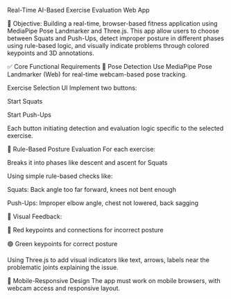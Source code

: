 Real-Time AI-Based Exercise Evaluation Web App

🎯 Objective:
Building a real-time, browser-based fitness application using MediaPipe Pose Landmarker and Three.js.
This app allow users to choose between Squats and Push-Ups, detect improper posture in different phases using rule-based logic, and visually indicate problems through colored keypoints and 3D annotations.

✅ Core Functional Requirements
📸 Pose Detection
Use MediaPipe Pose Landmarker (Web) for real-time webcam-based pose tracking.

Exercise Selection UI
Implement two buttons:

Start Squats

Start Push-Ups

Each button initiating detection and evaluation logic specific to the selected exercise.

📏 Rule-Based Posture Evaluation
For each exercise:

Breaks it into phases like descent and ascent for Squats

Using simple rule-based checks like:

Squats: Back angle too far forward, knees not bent enough

Push-Ups: Improper elbow angle, chest not lowered, back sagging

🎨 Visual Feedback:

🔴 Red keypoints and connections for incorrect posture

🟢 Green keypoints for correct posture

Using Three.js to add visual indicators like text, arrows, labels near the problematic joints explaining the issue.

📱 Mobile-Responsive Design
The app must work on mobile browsers, with webcam access and responsive layout.


